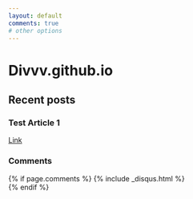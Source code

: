 ```yaml
---
layout: default
comments: true
# other options
---
```


# Divvv.github.io

## Recent posts
### Test Article 1
[Link](./_articles/testarticle.md)

### Comments

{% if page.comments %}
{% include _disqus.html %}                            
{% endif %}